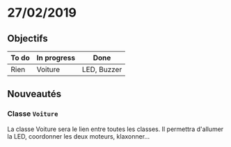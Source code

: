 # 27/02/2019

## Objectifs

| To do | In progress | Done
|--|--|--|
| Rien | Voiture | LED, Buzzer

## Nouveautés

### Classe `Voiture`

La classe Voiture sera le lien entre toutes les classes. Il permettra d'allumer la LED, coordonner les deux moteurs, klaxonner...


<!--stackedit_data:
eyJoaXN0b3J5IjpbODk3ODYzNjM5LDQwODg5Njg2M119
-->